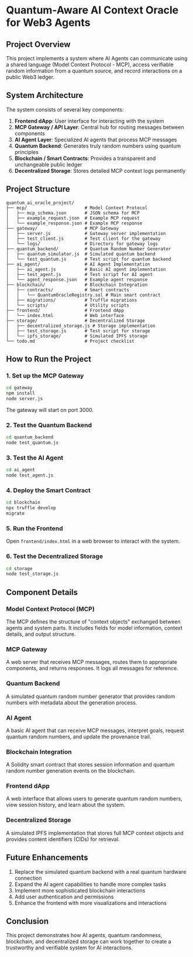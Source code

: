 # Quantum-Aware AI Context Oracle for Web3 Agents

## Project Overview
This project implements a system where AI Agents can communicate using a shared language (Model Context Protocol - MCP), access verifiable random information from a quantum source, and record interactions on a public Web3 ledger.

## System Architecture
The system consists of several key components:
1. **Frontend dApp**: User interface for interacting with the system
2. **MCP Gateway / API Layer**: Central hub for routing messages between components
3. **AI Agent Layer**: Specialized AI agents that process MCP messages
4. **Quantum Backend**: Generates truly random numbers using quantum principles
5. **Blockchain / Smart Contracts**: Provides a transparent and unchangeable public ledger
6. **Decentralized Storage**: Stores detailed MCP context logs permanently

## Project Structure
```
quantum_ai_oracle_project/
├── mcp/                      # Model Context Protocol
│   ├── mcp_schema.json       # JSON schema for MCP
│   ├── example_request.json  # Example MCP request
│   └── example_response.json # Example MCP response
├── gateway/                  # MCP Gateway
│   ├── server.js             # Gateway server implementation
│   ├── test_client.js        # Test client for the gateway
│   └── logs/                 # Directory for gateway logs
├── quantum_backend/          # Quantum Random Number Generator
│   ├── quantum_simulator.js  # Simulated quantum backend
│   └── test_quantum.js       # Test script for quantum backend
├── ai_agent/                 # AI Agent Implementation
│   ├── ai_agent.js           # Basic AI agent implementation
│   ├── test_agent.js         # Test script for AI agent
│   └── agent_response.json   # Example agent response
├── blockchain/               # Blockchain Integration
│   ├── contracts/            # Smart contracts
│   │   └── QuantumOracleRegistry.sol # Main smart contract
│   ├── migrations/           # Truffle migrations
│   └── scripts/              # Utility scripts
├── frontend/                 # Frontend dApp
│   └── index.html            # Web interface
├── storage/                  # Decentralized Storage
│   ├── decentralized_storage.js # Storage implementation
│   ├── test_storage.js       # Test script for storage
│   └── ipfs_storage/         # Simulated IPFS storage
└── todo.md                   # Project checklist
```

## How to Run the Project

### 1. Set up the MCP Gateway
```bash
cd gateway
npm install
node server.js
```
The gateway will start on port 3000.

### 2. Test the Quantum Backend
```bash
cd quantum_backend
node test_quantum.js
```

### 3. Test the AI Agent
```bash
cd ai_agent
node test_agent.js
```

### 4. Deploy the Smart Contract
```bash
cd blockchain
npx truffle develop
migrate
```

### 5. Run the Frontend
Open `frontend/index.html` in a web browser to interact with the system.

### 6. Test the Decentralized Storage
```bash
cd storage
node test_storage.js
```

## Component Details

### Model Context Protocol (MCP)
The MCP defines the structure of "context objects" exchanged between agents and system parts. It includes fields for model information, context details, and output structure.

### MCP Gateway
A web server that receives MCP messages, routes them to appropriate components, and returns responses. It logs all messages for reference.

### Quantum Backend
A simulated quantum random number generator that provides random numbers with metadata about the generation process.

### AI Agent
A basic AI agent that can receive MCP messages, interpret goals, request quantum random numbers, and update the provenance trail.

### Blockchain Integration
A Solidity smart contract that stores session information and quantum random number generation events on the blockchain.

### Frontend dApp
A web interface that allows users to generate quantum random numbers, view session history, and learn about the system.

### Decentralized Storage
A simulated IPFS implementation that stores full MCP context objects and provides content identifiers (CIDs) for retrieval.

## Future Enhancements
1. Replace the simulated quantum backend with a real quantum hardware connection
2. Expand the AI agent capabilities to handle more complex tasks
3. Implement more sophisticated blockchain interactions
4. Add user authentication and permissions
5. Enhance the frontend with more visualizations and interactions

## Conclusion
This project demonstrates how AI agents, quantum randomness, blockchain, and decentralized storage can work together to create a trustworthy and verifiable system for AI interactions.
